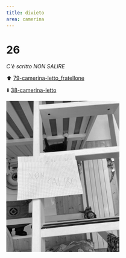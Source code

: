 ```yaml
---
title: divieto
area: camerina
---
```

# 26
_C'è scritto NON SALIRE_

⬆️ [79-camerina-letto_fratellone](79-camerina-letto_fratellone.md)

⬇️ [38-camerina-letto](38-camerina-letto.md)

![foto_153](_assets/preview/foto_153.jpg)